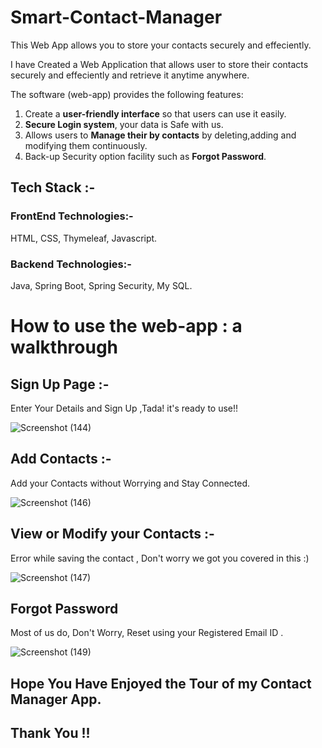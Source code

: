 # Smart-Contact-Manager
This Web App allows you to store your contacts securely and effeciently.

I have Created a Web Application that allows user to store their contacts securely and effeciently and retrieve it anytime anywhere.

The software (web-app) provides the following features:

1. Create a **user-friendly interface** so that users can use it easily.
2. **Secure Login system**, your data is Safe with us.
3. Allows users to **Manage their by contacts** by deleting,adding and modifying them continuously.
4. Back-up Security option facility such as **Forgot Password**.

## Tech Stack :-

### FrontEnd Technologies:-
HTML,
CSS,
Thymeleaf,
Javascript.

### Backend Technologies:-
Java,
Spring Boot,
Spring Security,
My SQL.


# How to use the web-app : a walkthrough



## Sign Up Page :-

Enter Your Details and Sign Up ,Tada! it's ready to use!!

![Screenshot (144)](https://user-images.githubusercontent.com/68874074/184995793-5aca3dc1-78a0-4797-9ae2-db24710a8efc.png)


## Add Contacts :-

Add your Contacts without Worrying and Stay Connected.



![Screenshot (146)](https://user-images.githubusercontent.com/68874074/184996255-b5e5e2b0-4298-41df-b97f-b0976b866063.png)


## View or Modify your Contacts :-

Error while saving the contact , Don't worry we got you covered in this :)






![Screenshot (147)](https://user-images.githubusercontent.com/68874074/184996814-aee40a4b-e913-40b2-8177-0270d2adaa05.png)


## Forgot Password

Most of us do, Don't Worry, Reset using your Registered Email ID .



![Screenshot (149)](https://user-images.githubusercontent.com/68874074/184997204-68f98be3-6095-4b8c-8719-5dbbedf12f10.png)


## Hope You Have Enjoyed the Tour of my Contact Manager App.
## Thank You !!




